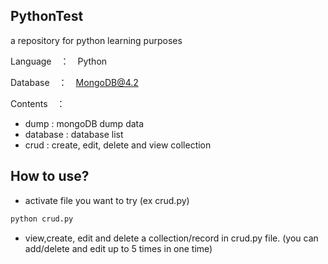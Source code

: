 ## PythonTest
a repository for python learning purposes

Language　：　Python

Database　：　MongoDB@4.2

Contents　：
- dump : mongoDB dump data
- database : database list
- crud : create, edit, delete and view collection

## How to use?
- activate file you want to try (ex crud.py)
```bash
python crud.py
```
- view,create, edit and delete a collection/record in crud.py file.
(you can add/delete and edit up to 5 times in one time)